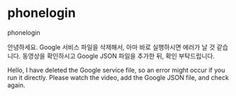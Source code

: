 # phonelogin
phonelogin

안녕하세요. Google 서비스 파일을 삭제해서, 아마 바로 실행하시면 에러가 날 것 같습니다. 동영상을 확인하시고 Google JSON 파일을 추가한 뒤, 확인 부탁드립니다.

Hello, I have deleted the Google service file, so an error might occur if you run it directly. Please watch the video, add the Google JSON file, and check again.
